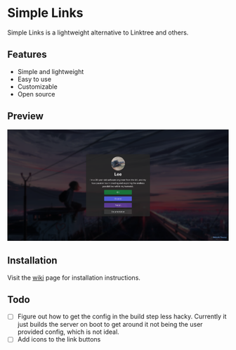 # Simple Links

Simple Links is a lightweight alternative to Linktree and others.

## Features

- Simple and lightweight
- Easy to use
- Customizable
- Open source

## Preview

![Preview](/media/preview.png)

## Installation

Visit the [wiki](https://git.fascinated.cc/Fascinated/simple-links/wiki/Installation) page for installation instructions.

## Todo

- [ ] Figure out how to get the config in the build step less hacky. Currently it just builds the server on boot to get around it not being the user provided config, which is not ideal.
- [ ] Add icons to the link buttons
